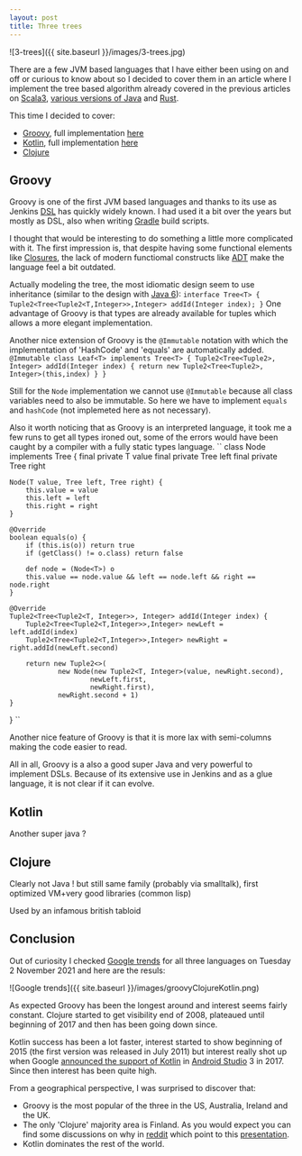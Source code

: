 ```yaml
---
layout: post
title: Three trees
---
```


![3-trees]({{ site.baseurl }}/images/3-trees.jpg)

There are a few JVM based languages that I have either been using on and off or curious to know about so I decided to cover them in an article where I implement the tree based algorithm already covered in the previous articles on [Scala3](https://benoitpas.github.io/Dotty/), [various versions of Java](https://benoitpas.github.io/Java/) and [Rust](https://benoitpas.github.io/Rust/).

This time I decided to cover:
* [Groovy](https://groovy-lang.org/), full implementation [here](https://github.com/benoitpas/groovy-tree)
* [Kotlin](https://kotlinlang.org/), full implementation [here](https://github.com/benoitpas/kotlin-tree)
* [Clojure](https://clojure.org/)

Groovy
------
Groovy is one of the first JVM based languages and thanks to its use as Jenkins [DSL](https://en.wikipedia.org/wiki/Domain-specific_language) has quickly widely known. I had used it a bit over the years but mostly as DSL, also when writing [Gradle](https://gradle.org/) build scripts.

I thought that would be interesting to do something a little more complicated with it.
The first impression is, that despite having some functional elements like [Closures](https://groovy-lang.org/closures.html), the lack of modern functiomal constructs like [ADT](https://en.wikipedia.org/wiki/Abstract_data_type) make the language feel a bit outdated.

Actually modeling the tree, the most idiomatic design seem to use inheritance (similar to the design with [Java 6](https://github.com/benoitpas/java6-tree/tree/main/src/main/java/org/benoit)):
``
interface Tree<T> {
    Tuple2<Tree<Tuple2<T,Integer>>,Integer> addId(Integer index);
}
``
One advantage of Groovy is that types are already available for tuples which allows a more elegant implementation.

Another nice extension of Groovy is the ``@Immutable`` notation with which the implementation of 'HashCode' and 'equals' are automatically added.
``
@Immutable
class Leaf<T> implements Tree<T> {
    Tuple2<Tree<Tuple2>, Integer> addId(Integer index) {
        return new Tuple2<Tree<Tuple2>, Integer>(this,index)
    }
}
``

Still for the ``Node`` implementation we cannot use ``@Immutable`` because all class variables need to also be immutable.
So here we have to implement ``equals`` and ``hashCode`` (not implemeted here as not necessary).

Also it worth noticing that as Groovy is an interpreted language, it took me a few runs to get all types ironed out, some of the errors would have been caught by a compiler with a fully static types language.
``
class Node<T> implements Tree<T> {
    final private T value
    final private Tree<T> left
    final private Tree<T> right

    Node(T value, Tree left, Tree right) {
        this.value = value
        this.left = left
        this.right = right
    }

    @Override
    boolean equals(o) {
        if (this.is(o)) return true
        if (getClass() != o.class) return false

        def node = (Node<T>) o
        this.value == node.value && left == node.left && right == node.right
    }

    @Override
    Tuple2<Tree<Tuple2<T, Integer>>, Integer> addId(Integer index) {
        Tuple2<Tree<Tuple2<T,Integer>>,Integer> newLeft = left.addId(index)
        Tuple2<Tree<Tuple2<T,Integer>>,Integer> newRight = right.addId(newLeft.second)

        return new Tuple2<>(
                new Node(new Tuple2<T, Integer>(value, newRight.second),
                        newLeft.first,
                        newRight.first),
                newRight.second + 1)
    }
}
``

Another nice feature of Groovy is that it is more lax with semi-columns making the code easier to read.

All in all, Groovy is a also a good super Java and very powerful to implement DSLs. Because of its extensive use in Jenkins and as a glue language, it is not clear if it can evolve.

Kotlin
------
Another super java ?



Clojure
-------
Clearly not Java !
but still same family (probably via smalltalk), first optimized VM+very good libraries (common lisp)

Used by an infamous british tabloid

Conclusion
----------

Out of curiosity I checked [Google trends](https://trends.google.com/trends/explore?date=all&q=%2Fm%2F02js86,%2Fm%2F03yb8hb,%2Fm%2F0_lcrx4) for all three languages on Tuesday 2 November 2021 and here are the resuls:

![Google trends]({{ site.baseurl }}/images/groovyClojureKotlin.png)

As expected Groovy has been the longest around and interest seems fairly constant. Clojure started to get visibility end of 2008, plateaued until beginning of 2017 and then has been going down since.

Kotlin success has been a lot faster, interest started to show beginning of 2015 (the first version was released in July 2011) but interest really shot up when Google [announced the support of Kotlin](https://techcrunch.com/2017/05/17/google-announces-the-first-preview-of-android-studio-3-0-puts-emphasis-on-speed-and-smarts/?guccounter=1&guce_referrer=aHR0cHM6Ly93d3cuZ29vZ2xlLmNvbS8&guce_referrer_sig=AQAAAHRBshWy2-8Pc1YVPvcBH1ZE9c293xHMvX1QZ0gOJ0INDNfrQs0nXCypj5u-DtsC6xAl1o1uu5S5ulpPgXmVPhAQ3JdNkIyz_9gK7WD3Yq7DOlKd5d89rJGR4XYFka9577I-2Hj7WKPYKoFooR2mgfPrIILn7XNGewavZvQ1Ndvn) in [Android Studio](https://en.wikipedia.org/wiki/Android_Studio) 3 in 2017. Since then interest has been quite high.

From a geographical perspective, I was surprised to discover that:
* Groovy is the most popular of the three in the US, Australia, Ireland and the UK.
* The only 'Clojure' majority area is Finland. As you would expect you can find some discussions on why in [reddit](https://www.reddit.com/r/Clojure/comments/ewlenr/slides_from_presentation_about_clojure_success_in/) which point to this [presentation](https://docs.google.com/presentation/d/1nCZ-GmWLcH8Dcz3XJHY00xbm42V9-rBL9n2PGkKYp0k/edit?folder=0AM-3FGnMl8asUk9PVA#slide=id.g7633f1c25d_1_155).
* Kotlin dominates the rest of the world.

